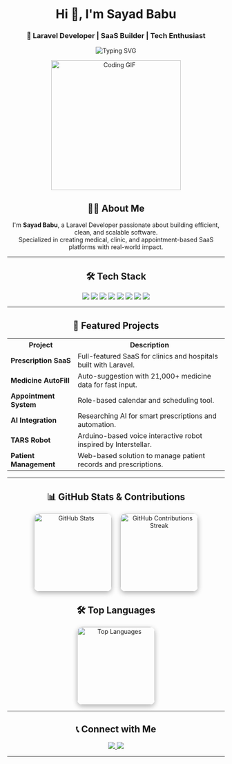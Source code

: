 <h1 align="center">Hi 👋, I'm Sayad Babu</h1>
<h3 align="center">🚀 Laravel Developer | SaaS Builder | Tech Enthusiast</h3>

<!-- Typing Animation Banner -->
<p align="center">
  <img src="https://readme-typing-svg.demolab.com?font=Fira+Code&weight=600&size=22&pause=1000&color=00C0FF&center=true&vCenter=true&width=600&height=45&lines=I'm+Sayad+Babu+%7C+Laravel+Developer;SaaS+App+Architect+%7C+Clean+Code+Enthusiast;Building+Cross-Platform+Healthcare+Solutions;Learning+Everyday+%7C+Coding+Every+Night;Let's+Connect+%7C+Let's+Code+%F0%9F%92%BB" alt="Typing SVG" />
</p>

<!-- Coding GIF -->
<p align="center">
  <img src="https://media.giphy.com/media/qgQUggAC3Pfv687qPC/giphy.gif" width="300" alt="Coding GIF" />
</p>

<!-- About Me -->
<h2 align="center">🧑‍💻 About Me</h2>
<p align="center">
  I'm <b>Sayad Babu</b>, a Laravel Developer passionate about building efficient, clean, and scalable software. <br>
  Specialized in creating medical, clinic, and appointment-based SaaS platforms with real-world impact.
</p>

---

<!-- Tech Stack -->
<h2 align="center">🛠️ Tech Stack</h2>
<p align="center">
  <img src="https://img.shields.io/badge/Laravel-E34F26?style=for-the-badge&logo=laravel&logoColor=white"/>
  <img src="https://img.shields.io/badge/PHP-777BB4?style=for-the-badge&logo=php&logoColor=white"/>
  <img src="https://img.shields.io/badge/MySQL-005C84?style=for-the-badge&logo=mysql&logoColor=white"/>
  <img src="https://img.shields.io/badge/Bootstrap-563D7C?style=for-the-badge&logo=bootstrap&logoColor=white"/>
  <img src="https://img.shields.io/badge/JavaScript-F7DF1E?style=for-the-badge&logo=javascript&logoColor=black"/>
  <img src="https://img.shields.io/badge/Git-F05032?style=for-the-badge&logo=git&logoColor=white"/>
  <img src="https://img.shields.io/badge/Arduino-00979D?style=for-the-badge&logo=arduino&logoColor=white"/>
  <img src="https://img.shields.io/badge/C++-00599C?style=for-the-badge&logo=c%2B%2B&logoColor=white"/>
</p>

---

<!-- Featured Projects -->
<h2 align="center">🚀 Featured Projects</h2>
<table align="center">
  <tr>
    <th>Project</th>
    <th>Description</th>
  </tr>
  <tr>
    <td><b>Prescription SaaS</b></td>
    <td>Full-featured SaaS for clinics and hospitals built with Laravel.</td>
  </tr>
  <tr>
    <td><b>Medicine AutoFill</b></td>
    <td>Auto-suggestion with 21,000+ medicine data for fast input.</td>
  </tr>
  <tr>
    <td><b>Appointment System</b></td>
    <td>Role-based calendar and scheduling tool.</td>
  </tr>
  <tr>
    <td><b>AI Integration</b></td>
    <td>Researching AI for smart prescriptions and automation.</td>
  </tr>
  <tr>
    <td><b>TARS Robot</b></td>
    <td>Arduino-based voice interactive robot inspired by Interstellar.</td>
  </tr>
  <tr>
    <td><b>Patient Management</b></td>
    <td>Web-based solution to manage patient records and prescriptions.</td>
  </tr>
</table>

---

<h2 align="center">📊 GitHub Stats & Contributions</h2>
<p align="center" style="display: flex; justify-content: center; gap: 20px; flex-wrap: wrap; align-items: center;">
  <img 
    src="https://github-readme-stats.vercel.app/api?username=code-with-sayad-babu-dev&show_icons=true&theme=tokyonight" 
    height="180" alt="GitHub Stats" 
    style="border-radius:12px; box-shadow: 0 4px 12px rgba(0,0,0,0.3);"
  />
  <img 
    src="https://github-readme-streak-stats.herokuapp.com/?user=code-with-sayad-babu-dev&theme=tokyonight" 
    alt="GitHub Contributions Streak" 
    height="180" 
    style="border-radius:12px; box-shadow: 0 4px 12px rgba(0,0,0,0.3);"
  />
</p>

<!-- আলাদা করে Top Languages -->
<h2 align="center">🛠️ Top Languages</h2>
<p align="center">
  <img 
    src="https://github-readme-stats.vercel.app/api/top-langs/?username=code-with-sayad-babu-dev&layout=compact&theme=tokyonight" 
    height="180" 
    alt="Top Languages" 
    style="border-radius:12px; box-shadow: 0 4px 12px rgba(0,0,0,0.3);"
  />
</p>

---

<!-- Contact -->
<h2 align="center">📞 Connect with Me</h2>
<p align="center">
  <a href="mailto:mdsayad540@gmail.com">
    <img src="https://img.shields.io/badge/Email-D14836?style=for-the-badge&logo=gmail&logoColor=white"/>
  </a>
  <a href="https://linkedin.com/in/code-with-sayad-babu-dev">
    <img src="https://img.shields.io/badge/LinkedIn-0077B5?style=for-the-badge&logo=linkedin&logoColor=white"/>
  </a>
</p>

---
